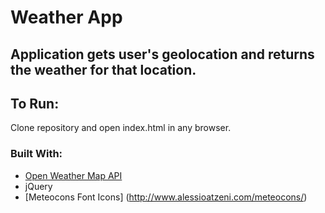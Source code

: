 # Weather App

## Application gets user's geolocation and returns the weather for that location.

## To Run:
Clone repository and open index.html in any browser.

### Built With:
- [Open Weather Map API](http://openweathermap.org/)
- jQuery
- [Meteocons Font Icons] (http://www.alessioatzeni.com/meteocons/)